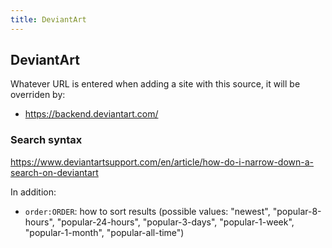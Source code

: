 ```yaml
---
title: DeviantArt
---
```



## DeviantArt

Whatever URL is entered when adding a site with this source, it will be overriden by:
* <https://backend.deviantart.com/>

### Search syntax

<https://www.deviantartsupport.com/en/article/how-do-i-narrow-down-a-search-on-deviantart>

In addition:
* `order:ORDER`: how to sort results (possible values: "newest", "popular-8-hours", "popular-24-hours", "popular-3-days", "popular-1-week", "popular-1-month", "popular-all-time")